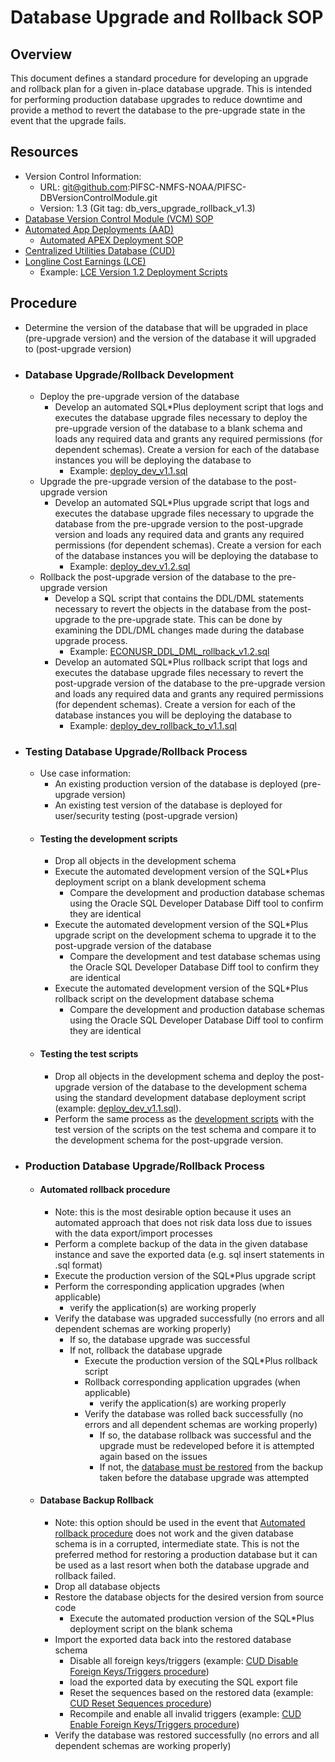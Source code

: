 # Database Upgrade and Rollback SOP

## Overview
This document defines a standard procedure for developing an upgrade and rollback plan for a given in-place database upgrade.  This is intended for performing production database upgrades to reduce downtime and provide a method to revert the database to the pre-upgrade state in the event that the upgrade fails.

## Resources
-   Version Control Information:
    -   URL: git@github.com:PIFSC-NMFS-NOAA/PIFSC-DBVersionControlModule.git
    -   Version: 1.3 (Git tag: db_vers_upgrade_rollback_v1.3)
-   [Database Version Control Module (VCM) SOP](./DB%20Version%20Control%20Module%20SOP.MD)
-   [Automated App Deployments (AAD)](https://picgitlab.nmfs.local/centralized-data-tools/automated-app-deployments)
    -   [Automated APEX Deployment SOP](https://picgitlab.nmfs.local/centralized-data-tools/automated-app-deployments/-/blob/master/apex/automated_APEX_deployment_SOP.md)
-   [Centralized Utilities Database (CUD)](https://picgitlab.nmfs.local/centralized-data-tools/centralized-utilities)
-   [Longline Cost Earnings (LCE)](https://picgitlab.nmfs.local/esd-sees/longline-cost-earnings)
    -   Example: [LCE Version 1.2 Deployment Scripts](https://picgitlab.nmfs.local/esd-sees/longline-cost-earnings/-/blob/master/docs/release_documentation/Version_1.2/Deployment_Scripts/README.md?ref_type=heads)

## Procedure
-   Determine the version of the database that will be upgraded in place (pre-upgrade version) and the version of the database it will upgraded to (post-upgrade version)
-   ### Database Upgrade/Rollback Development
    -   Deploy the pre-upgrade version of the database
        -   Develop an automated SQL*Plus deployment script that logs and executes the database upgrade files necessary to deploy the pre-upgrade version of the database to a blank schema and loads any required data and grants any required permissions (for dependent schemas).  Create a version for each of the database instances you will be deploying the database to
            -   Example: [deploy_dev_v1.1.sql](https://picgitlab.nmfs.local/esd-sees/longline-cost-earnings/-/blob/master/docs/release_documentation/Version_1.2/Deployment_Scripts/automated_deployments/deploy_dev_v1.1.sql?ref_type=heads)
    -   Upgrade the pre-upgrade version of the database to the post-upgrade version
        -   Develop an automated SQL*Plus upgrade script that logs and executes the database upgrade files necessary to upgrade the database from the pre-upgrade version to the post-upgrade version and loads any required data and grants any required permissions (for dependent schemas).  Create a version for each of the database instances you will be deploying the database to
            -   Example: [deploy_dev_v1.2.sql](https://picgitlab.nmfs.local/esd-sees/longline-cost-earnings/-/blob/master/docs/release_documentation/Version_1.2/Deployment_Scripts/automated_deployments/deploy_dev_v1.2.sql?ref_type=heads)
    -   Rollback the post-upgrade version of the database to the pre-upgrade version
        -   Develop a SQL script that contains the DDL/DML statements necessary to revert the objects in the database from the post-upgrade to the pre-upgrade state.  This can be done by examining the DDL/DML changes made during the database upgrade process.
            -   Example: [ECONUSR_DDL_DML_rollback_v1.2.sql](https://picgitlab.nmfs.local/esd-sees/longline-cost-earnings/-/blob/master/SQL/rollback/ECONUSR_DDL_DML_rollback_v1.2.sql?ref_type=heads)
        -   Develop an automated SQL*Plus rollback script that logs and executes the database upgrade files necessary to revert the post-upgrade version of the database to the pre-upgrade version and loads any required data and grants any required permissions (for dependent schemas).  Create a version for each of the database instances you will be deploying the database to
            -   Example: [deploy_dev_rollback_to_v1.1.sql](https://picgitlab.nmfs.local/esd-sees/longline-cost-earnings/-/blob/master/docs/release_documentation/Version_1.2/Deployment_Scripts/automated_deployments/deploy_dev_rollback_to_v1.1.sql?ref_type=heads)
-   ### Testing Database Upgrade/Rollback Process
    -   Use case information:
        -   An existing production version of the database is deployed (pre-upgrade version)
        -   An existing test version of the database is deployed for user/security testing (post-upgrade version)
    -   #### Testing the development scripts
        -   Drop all objects in the development schema
        -   Execute the automated development version of the SQL*Plus deployment script on a blank development schema
            -   Compare the development and production database schemas using the Oracle SQL Developer Database Diff tool to confirm they are identical
        -   Execute the automated development version of the SQL*Plus upgrade script on the development schema to upgrade it to the post-upgrade version of the database
            -   Compare the development and test database schemas using the Oracle SQL Developer Database Diff tool to confirm they are identical
        -   Execute the automated development version of the SQL*Plus rollback script on the development database schema
            -   Compare the development and production database schemas using the Oracle SQL Developer Database Diff tool to confirm they are identical
    -   #### Testing the test scripts
        -   Drop all objects in the development schema and deploy the post-upgrade version of the database to the development schema using the standard development database deployment script (example: [deploy_dev_v1.1.sql](https://picgitlab.nmfs.local/esd-sees/longline-cost-earnings/-/blob/master/docs/release_documentation/Version_1.2/Deployment_Scripts/automated_deployments/deploy_dev_v1.1.sql?ref_type=heads)).  
        -   Perform the same process as the [development scripts](#testing-the-development-scripts) with the test version of the scripts on the test schema and compare it to the development schema for the post-upgrade version.  
-   ### Production Database Upgrade/Rollback Process
    -   #### Automated rollback procedure
        -   Note: this is the most desirable option because it uses an automated approach that does not risk data loss due to issues with the data export/import processes
        -   Perform a complete backup of the data in the given database instance and save the exported data (e.g. sql insert statements in .sql format)
        -   Execute the production version of the SQL*Plus upgrade script
        -   Perform the corresponding application upgrades (when applicable)
            -   verify the application(s) are working properly
        -   Verify the database was upgraded successfully (no errors and all dependent schemas are working properly)
            -   If so, the database upgrade was successful
            -   If not, rollback the database upgrade
                -   Execute the production version of the SQL*Plus rollback script
                -   Rollback corresponding application upgrades (when applicable)
                    -   verify the application(s) are working properly
                -   Verify the database was rolled back successfully (no errors and all dependent schemas are working properly)
                    -   If so, the database rollback was successful and the upgrade must be redeveloped before it is attempted again based on the issues
                    -   If not, the [database must be restored](#database-backup-rollback) from the backup taken before the database upgrade was attempted
    -   #### Database Backup Rollback
        -   Note: this option should be used in the event that [Automated rollback procedure](#automated-rollback-procedure) does not work and the given database schema is in a corrupted, intermediate state.  This is not the preferred method for restoring a production database but it can be used as a last resort when both the database upgrade and rollback failed.
        -   Drop all database objects
        -   Restore the database objects for the desired version from source code
            -   Execute the automated production version of the SQL*Plus deployment script on the blank schema
        -   Import the exported data back into the restored database schema
            -   Disable all foreign keys/triggers (example: [CUD Disable Foreign Keys/Triggers procedure](https://picgitlab.nmfs.local/centralized-data-tools/centralized-utilities/-/blob/master/docs/packages/UDP_UDLP/UDP%20UDLP%20Documentation.md#udp-and-udlp-stored-procedure-information))
            -   load the exported data by executing the SQL export file
            -   Reset the sequences based on the restored data (example: [CUD Reset Sequences procedure](https://picgitlab.nmfs.local/centralized-data-tools/centralized-utilities/-/blob/master/docs/packages/UDP_UDLP/UDP%20UDLP%20Documentation.md#udp-and-udlp-stored-procedure-information))
            -   Recompile and enable all invalid triggers (example: [CUD Enable Foreign Keys/Triggers procedure](https://picgitlab.nmfs.local/centralized-data-tools/centralized-utilities/-/blob/master/docs/packages/UDP_UDLP/UDP%20UDLP%20Documentation.md#udp-and-udlp-stored-procedure-information))
        -   Verify the database was restored successfully (no errors and all dependent schemas are working properly)
